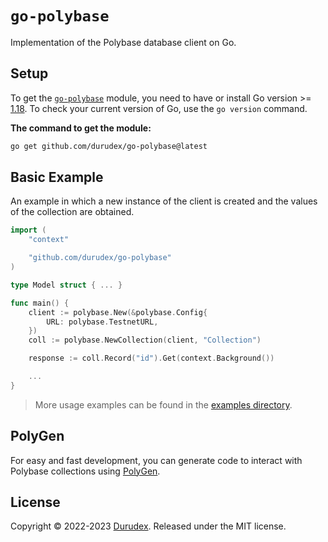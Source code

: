 # `go-polybase`

Implementation of the Polybase database client on Go.

## Setup

To get the [`go-polybase`](https://github.com/durudex/go-polybase) module, you need to have or install Go version >= [1.18](https://go.dev/dl/). To check your current version of Go, use the `go version` command.

**The command to get the module:**

```bash
go get github.com/durudex/go-polybase@latest
```

## Basic Example

An example in which a new instance of the client is created and the values of the collection are obtained.

```go
import (
    "context"

    "github.com/durudex/go-polybase"
)

type Model struct { ... }

func main() {
    client := polybase.New(&polybase.Config{
        URL: polybase.TestnetURL,
    })
    coll := polybase.NewCollection(client, "Collection")

    response := coll.Record("id").Get(context.Background())

    ...
}
```

> More usage examples can be found in the [examples directory](https://github.com/durudex/go-polybase/blob/main/examples/README.md).

## PolyGen

For easy and fast development, you can generate code to interact with Polybase collections using [PolyGen](https://github.com/durudex/polygen).

## License

Copyright © 2022-2023 [Durudex](https://github.com/durudex). Released under the MIT license.
